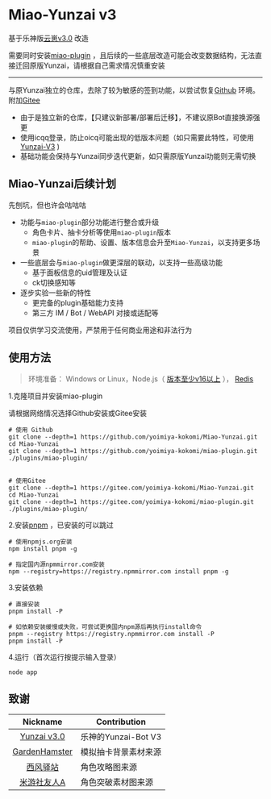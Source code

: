 # Miao-Yunzai v3

基于乐神版[云崽v3.0](https://gitee.com/le-niao/Yunzai-Bot) 改造

需要同时安装[miao-plugin](https://github.com/yoimiya-kokomi/miao-plugin.git) ，且后续的一些底层改造可能会改变数据结构，无法直接迁回原版Yunzai，请根据自己需求情况慎重安装

---

与原Yunzai独立的仓库，去除了较为敏感的签到功能，以尝试恢复[Github](https://github.com/yoimiya-kokomi/Miao-Yunzai.git)
环境。附加[Gitee](https://gitee.com/yoimiya-kokomi/Miao-Yunzai.git)

* 由于是独立新的仓库，【只建议新部署/部署后迁移】，不建议原Bot直接换源强更
* 使用icqq登录，防止oicq可能出现的低版本问题（如只需要此特性，可使用[Yunzai-V3](https://gitee.com/yoimiya-kokomi/Yunzai-Bot) )
* 基础功能会保持与Yunzai同步迭代更新，如只需原版Yunzai功能则无需切换

## Miao-Yunzai后续计划

先刨坑，但也许会咕咕咕

* 功能与`miao-plugin`部分功能进行整合或升级
    * 角色卡片、抽卡分析等使用`miao-plugin`版本
    * `miao-plugin`的帮助、设置、版本信息会升至`Miao-Yunzai`，以支持更多场景
* 一些底层会与`miao-plugin`做更深层的联动，以支持一些高级功能
    * 基于面板信息的uid管理及认证
    * ck切换感知等
* 逐步实验一些新的特性
    * 更完备的plugin基础能力支持
    * 第三方 IM / Bot / WebAPI 对接或适配等

项目仅供学习交流使用，严禁用于任何商业用途和非法行为

## 使用方法

> 环境准备： Windows or Linux，Node.js（ [版本至少v16以上](http://nodejs.cn/download/) ）， [Redis](https://redis.io/docs/getting-started/installation/ )

1.克隆项目并安装miao-plugin

请根据网络情况选择Github安装或Gitee安装

```
# 使用 Github 
git clone --depth=1 https://github.com/yoimiya-kokomi/Miao-Yunzai.git
cd Miao-Yunzai 
git clone --depth=1 https://github.com/yoimiya-kokomi/miao-plugin.git ./plugins/miao-plugin/


# 使用Gitee
git clone --depth=1 https://gitee.com/yoimiya-kokomi/Miao-Yunzai.git
cd Miao-Yunzai 
git clone --depth=1 https://gitee.com/yoimiya-kokomi/miao-plugin.git ./plugins/miao-plugin/
```

2.安装[pnpm](https://pnpm.io/zh/installation) ，已安装的可以跳过

```
# 使用npmjs.org安装
npm install pnpm -g

# 指定国内源npmmirror.com安装
npm --registry=https://registry.npmmirror.com install pnpm -g
```

3.安装依赖

```
# 直接安装
pnpm install -P

# 如依赖安装缓慢或失败，可尝试更换国内npm源后再执行install命令
pnpm --registry https://registry.npmmirror.com install -P
pnpm install -P
```

4.运行（首次运行按提示输入登录）

```
node app
```

## 致谢

|                           Nickname                            | Contribution      |
|:-------------------------------------------------------------:|-------------------|
|      [Yunzai v3.0](https://gitee.com/le-niao/Yunzai-Bot)      | 乐神的Yunzai-Bot V3  |
| [GardenHamster](https://github.com/GardenHamster/GenshinPray) | 模拟抽卡背景素材来源        |
|      [西风驿站](https://bbs.mihoyo.com/ys/collection/839181)      | 角色攻略图来源           |
|     [米游社友人A](https://bbs.mihoyo.com/ys/collection/428421)     | 角色突破素材图来源         |

